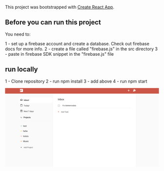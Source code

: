 This project was bootstrapped with [Create React App](https://github.com/facebook/create-react-app).

## Before you can run this project

You need to:

1 - set up a firebase account and create a database. Check out firebase docs for more info.
2 - create a file called "firebase.js" in the src directory 
3 - paste in firebase SDK snippet in the "firebase.js" file 

## run locally

1 - Clone repository
2 - run npm install
3 - add above
4 - run npm start


![alt text](/public/images/todoist.png)